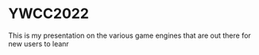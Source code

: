 # YWCC2022
This is my presentation on the various game engines that are out there for new users to leanr
